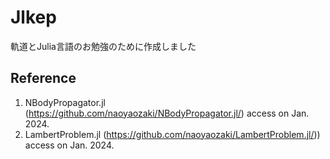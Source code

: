 # Jlkep

軌道とJulia言語のお勉強のために作成しました

## Reference

1.  NBodyPropagator.jl (https://github.com/naoyaozaki/NBodyPropagator.jl/) access on Jan. 2024.
2.  LambertProblem.jl (https://github.com/naoyaozaki/LambertProblem.jl/)) access on Jan. 2024.

